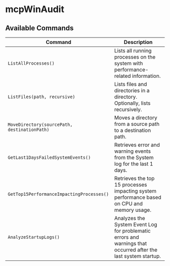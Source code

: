 # mcpWinAudit

## Available Commands

| Command | Description |
|---|---|
| `ListAllProcesses()` | Lists all running processes on the system with performance-related information. |
| `ListFiles(path, recursive)` | Lists files and directories in a directory. Optionally, lists recursively. |
| `MoveDirectory(sourcePath, destinationPath)` | Moves a directory from a source path to a destination path. |
| `GetLast1DaysFailedSystemEvents()` | Retrieves error and warning events from the System log for the last 1 days. |
| `GetTop15PerformanceImpactingProcesses()` | Retrieves the top 15 processes impacting system performance based on CPU and memory usage. |
| `AnalyzeStartupLogs()` | Analyzes the System Event Log for problematic errors and warnings that occurred after the last system startup. |
